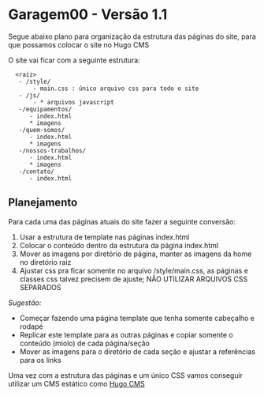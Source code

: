 # Garagem00 - Versão 1.1

Segue abaixo plano para organização da estrutura das páginas do site, para que possamos colocar o site no Hugo CMS

O site vai ficar com a seguinte estrutura:

```
  <raiz>
   - /style/
       - main.css : único arquivo css para todo o site
   - /js/
       - * arquivos javascript
   -/equipamentos/
      - index.html
      * imagens
   -/quem-somos/
      - index.html
      * imagens
   -/nossos-trabalhos/
      - index.html
      * imagens
   -/contato/
      - index.html
``` 

## Planejamento

Para cada uma das páginas atuais do site fazer a seguinte conversão:

  1. Usar a estrutura de template nas páginas index.html
  2. Colocar o conteúdo dentro da estrutura da página index.html
  3. Mover as imagens por diretório de página, manter as imagens da home no diretório raiz
  4. Ajustar css pra ficar somente no arquivo /style/main.css, as páginas e classes css talvez precisem de ajuste; NÃO UTILIZAR ARQUIVOS CSS SEPARADOS

_Sugestão:_
  - Começar fazendo uma página template que tenha somente cabeçalho e rodapé
  - Replicar este template para as outras páginas e copiar somente o conteúdo (miolo) de cada página/seção
  - Mover as imagens para o diretório de cada seção e ajustar a referências para os links

Uma vez com a estrutura das páginas e um único CSS vamos conseguir utilizar um CMS estático como [Hugo CMS](https://gohugo.io/getting-started/quick-start/)


  